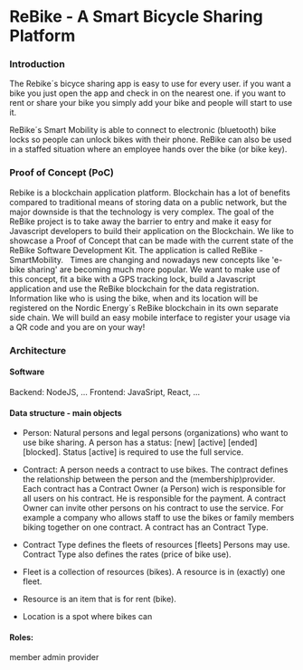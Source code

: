# ReBike - A Smart Bicycle Sharing Platform




### Introduction

The Rebike´s bicyce sharing app is easy to use for every user. if you want a bike you just open the app and check in on the nearest one. if you want to rent or share your bike you simply add your bike and people will start to use it.

ReBike´s Smart Mobility is able to connect to electronic (bluetooth) bike locks so people can unlock bikes with their phone. ReBike can also be used in a staffed situation where an employee hands over the bike (or bike key).


### Proof of Concept (PoC)

Rebike is a blockchain application platform. Blockchain has a lot of benefits compared to traditional means of storing data on a public network, but the major downside is that the technology is very complex. The goal of the ReBike project is to take away the barrier to entry and make it easy for Javascript developers to build their application on the Blockchain. We like to showcase a Proof of Concept that can be made with the current state of the ReBike Software Development Kit. The application is called ReBike - SmartMobility.
 
Times are changing and nowadays new concepts like 'e-bike sharing' are becoming much more popular. We want to make use of this concept, fit a bike with a GPS tracking lock, build a Javascript application and use the ReBike blockchain for the data registration. Information like who is using the bike, when and its location will be registered on the Nordic Energy´s ReBike blockchain in its own separate side chain. We will build an easy mobile interface to register your usage via a QR code and you are on your way!


### Architecture

#### Software

Backend: NodeJS, ... Frontend: JavaSript, React, ...

#### Data structure - main objects

- Person: Natural persons and legal persons (organizations) who want to use bike sharing. A person has a status: [new] [active] [ended] [blocked]. Status [active] is required to use the full service.
 
- Contract: A person needs a contract to use bikes. The contract defines the relationship between the person and the (membership)provider. Each contract has a Contract Owner (a Person) wich is responsible for all users on his contract. He is responsible for the payment. A contract Owner can invite other persons on his contract to use the service. For example a company who allows staff to use the bikes or family members biking together on one contract. A contract has an Contract Type.
 
- Contract Type defines the fleets of resources [fleets] Persons may use. Contract Type also defines the rates (price of bike use).
 
- Fleet is a collection of resources (bikes). A resource is in (exactly) one fleet.
 
- Resource is an item that is for rent (bike).
 
- Location is a spot where bikes can

#### Roles:

member
admin
provider

